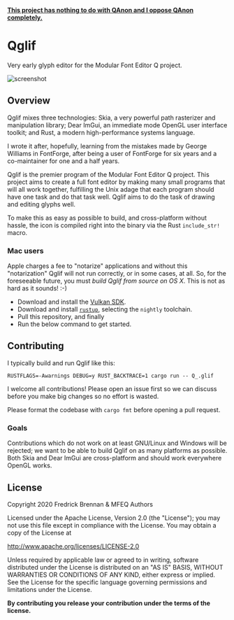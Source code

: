 [**This project has nothing to do with QAnon and I oppose QAnon completely.**](https://github.com/mfeq/mfeq/blob/master/doc/QAnon.md)

# Qglif

Very early glyph editor for the Modular Font Editor Q project.

![screenshot](https://raw.githubusercontent.com/mfeq/Qglif/master/doc/screenshot.png)

## Overview

Qglif mixes three technologies: Skia, a very powerful path rasterizer and manipulation library; Dear ImGui, an immediate mode OpenGL user interface toolkit; and Rust, a modern high-performance systems language.

I wrote it after, hopefully, learning from the mistakes made by George Williams in FontForge, after being a user of FontForge for six years and a co-maintainer for one and a half years.

Qglif is the premier program of the Modular Font Editor Q project. This project aims to create a full font editor by making many small programs that will all work together, fulfilling the Unix adage that each program should have one task and do that task well. Qglif aims to do the task of drawing and editing glyphs well.

To make this as easy as possible to build, and cross-platform without hassle, the icon is compiled right into the binary via the Rust `include_str!` macro.

### Mac users

Apple charges a fee to "notarize" applications and without this "notarization" Qglif will not run correctly, or in some cases, at all. So, for the foreseeable future, you must _build Qglif from source on OS X_. This is not as hard as it sounds! :-)

* Download and install the [Vulkan SDK](https://vulkan.lunarg.com/).
* Download and install [`rustup`](https://rustup.rs/), selecting the `nightly` toolchain.
* Pull this repository, and finally
* Run the below command to get started.

## Contributing

I typically build and run Qglif like this:

```
RUSTFLAGS=-Awarnings DEBUG=y RUST_BACKTRACE=1 cargo run -- Q_.glif
```

I welcome all contributions! Please open an issue first so we can discuss before you make big changes so no effort is wasted.

Please format the codebase with `cargo fmt` before opening a pull request.

### Goals

Contributions which do not work on at least GNU/Linux and Windows will be rejected; we want to be able to build Qglif on as many platforms as possible. Both Skia and Dear ImGui are cross-platform and should work everywhere OpenGL works.

## License

Copyright 2020 Fredrick Brennan & MFEQ Authors

Licensed under the Apache License, Version 2.0 (the "License");
you may not use this file except in compliance with the License.
You may obtain a copy of the License at

  http://www.apache.org/licenses/LICENSE-2.0

Unless required by applicable law or agreed to in writing, software
distributed under the License is distributed on an "AS IS" BASIS,
WITHOUT WARRANTIES OR CONDITIONS OF ANY KIND, either express or implied.
See the License for the specific language governing permissions and
limitations under the License.

**By contributing you release your contribution under the terms of the license.**
